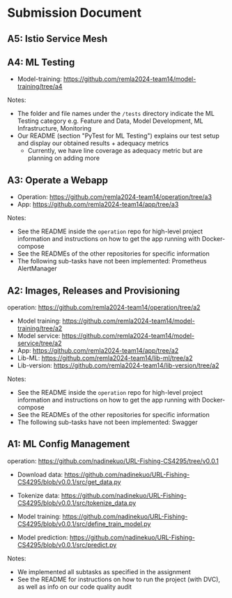 # Submission Document

## A5: Istio Service Mesh


## A4: ML Testing

- Model-training: https://github.com/remla2024-team14/model-training/tree/a4 

Notes:
- The folder and file names under the `/tests` directory indicate the ML Testing category e.g. Feature and Data, Model Development, ML Infrastructure, Monitoring
- Our README (section "PyTest for ML Testing") explains our test setup and display our obtained results + adequacy metrics
  - Currently, we have line coverage as adequacy metric but are planning on adding more

## A3: Operate a Webapp

- Operation: https://github.com/remla2024-team14/operation/tree/a3
- App: https://github.com/remla2024-team14/app/tree/a3

Notes:
- See the README inside the `operation` repo for high-level project information and instructions on how to get the app running with Docker-compose
- See the READMEs of the other repositories for specific information
- The following sub-tasks have not been implemented: Prometheus AlertManager


## A2: Images, Releases and Provisioning

operation: https://github.com/remla2024-team14/operation/tree/a2

- Model training: https://github.com/remla2024-team14/model-training/tree/a2
- Model service: https://github.com/remla2024-team14/model-service/tree/a2
- App: https://github.com/remla2024-team14/app/tree/a2
- Lib-ML: https://github.com/remla2024-team14/lib-ml/tree/a2
- Lib-version: https://github.com/remla2024-team14/lib-version/tree/a2

Notes:
- See the README inside the `operation` repo for high-level project information and instructions on how to get the app running with Docker-compose
- See the READMEs of the other repositories for specific information
- The following sub-tasks have not been implemented: Swagger


## A1: ML Config Management

operation: https://github.com/nadinekuo/URL-Fishing-CS4295/tree/v0.0.1

- Download data: https://github.com/nadinekuo/URL-Fishing-CS4295/blob/v0.0.1/src/get_data.py

- Tokenize data: https://github.com/nadinekuo/URL-Fishing-CS4295/blob/v0.0.1/src/tokenize_data.py

- Model training: https://github.com/nadinekuo/URL-Fishing-CS4295/blob/v0.0.1/src/define_train_model.py

- Model prediction: https://github.com/nadinekuo/URL-Fishing-CS4295/blob/v0.0.1/src/predict.py

Notes:
- We implemented all subtasks as specified in the assignment
- See the README for instructions on how to run the project (with DVC), as well as info on our code quality audit